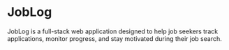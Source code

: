 # JobLog

JobLog is a full-stack web application designed to help job seekers track applications, monitor progress, and stay motivated during their job search.
